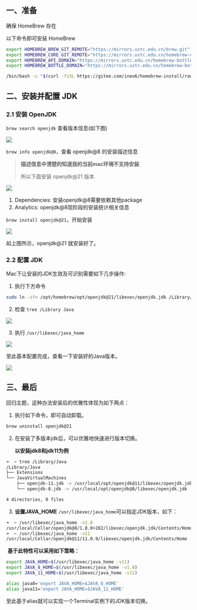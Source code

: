 ## 一、准备

确保 HomeBrew 存在

以下命令即可安装 HomeBrew

```sh
export HOMEBREW_BREW_GIT_REMOTE="https://mirrors.ustc.edu.cn/brew.git"
export HOMEBREW_CORE_GIT_REMOTE="https://mirrors.ustc.edu.cn/homebrew-core.git"
export HOMEBREW_API_DOMAIN="https://mirrors.ustc.edu.cn/homebrew-bottles/api"
export HOMEBREW_BOTTLE_DOMAIN="https://mirrors.ustc.edu.cn/homebrew-bottles/bottles"

/bin/bash -c "$(curl -fsSL https://gitee.com/ineo6/homebrew-install/raw/master/install.sh)"
```

## 二、安装并配置 JDK

### 2.1 安装 OpenJDK

`brew search openjdk` 查看版本信息(如下图)

![](https://cdn.jsdelivr.net/gh/RivTian/Blogimg@main/uPic/pGb6mD.png)

`brew info openjdk@8`，查看 openjdk@8 的安装描述信息

>  **描述信息中清楚的知道我的当前mac环境不支持安装**
>
> 所以下面安装 openjdk@21 版本

![](https://cdn.jsdelivr.net/gh/RivTian/Blogimg@main/uPic/image-20241108171646845.png)

1. Dependencies: 安装openjdk@8需要依赖其他package
2. Analytics: openjdk@8现阶段的安装统计相关信息

`brew install openjdk@21`，开始安装

![](https://cdn.jsdelivr.net/gh/RivTian/Blogimg@main/uPic/b4LeUR.png)

如上图所示，openjdk@21 就安装好了。

### 2.2 配置 JDK

Mac下让安装的JDK生效及可识别需要如下几步操作:

1. 执行下方命令

```sh
sudo ln -sfn /opt/homebrew/opt/openjdk@21/libexec/openjdk.jdk /Library/Java/JavaVirtualMachines/openjdk-21.jdk
```

2. 检查 `tree /Library Java`

![](https://cdn.jsdelivr.net/gh/RivTian/Blogimg@main/uPic/Buxp4U.png)

3. 执行 `/usr/libexec/java_home`

![](https://cdn.jsdelivr.net/gh/RivTian/Blogimg@main/uPic/G3xzO1.png)

至此基本配置完成，查看一下安装好的Java版本。

![](https://cdn.jsdelivr.net/gh/RivTian/Blogimg@main/uPic/BxX6CR.png)



## 三、最后

回归主题，这种办法安装后的优雅性体现为如下两点：

1. 执行如下命令，即可自动卸载。

```sh
brew uninstall openjdk@21
```

2. 在安装了多版本jdk后，可以优雅地快速进行版本切换。

   **以安装jdk8和jdk11为例**

```sh
➜  ~ tree /Library/Java 
/Library/Java
├── Extensions
└── JavaVirtualMachines
    ├── openjdk-11.jdk -> /usr/local/opt/openjdk@11/libexec/openjdk.jdk
    └── openjdk-8.jdk -> /usr/local/opt/openjdk@8/libexec/openjdk.jdk

4 directories, 0 files
```

3. **设置JAVA_HOME**
   `/usr/libexec/java_home`可以指定JDK版本，如下：

```sh
➜  ~ /usr/libexec/java_home -v1.8
/usr/local/Cellar/openjdk@8/1.8.0+282/libexec/openjdk.jdk/Contents/Home
➜  ~ /usr/libexec/java_home -v11
/usr/local/Cellar/openjdk@11/11.0.9/libexec/openjdk.jdk/Contents/Home
```

​	**基于此特性可以采用如下策略：**

```sh
export JAVA_HOME=$(/usr/libexec/java_home -v11)
export JAVA_8_HOME=$(/usr/libexec/java_home -v1.8)
export JAVA_11_HOME=$(/usr/libexec/java_home -v11)

alias java8='export JAVA_HOME=$JAVA_8_HOME'
alias java11='export JAVA_HOME=$JAVA_11_HOME'
```

至此基于alias就可以实现一个Terminal实例下的JDK版本切换。
